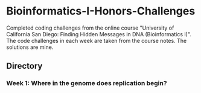 # Bioinformatics-I-Honors-Challenges

Completed coding challenges from the online course "University of California San Diego: Finding Hidden Messages in DNA (Bioinformatics I)". The code challenges in each week are taken from the course notes. The solutions are mine.

## Directory
### Week 1: Where in the genome does replication begin?